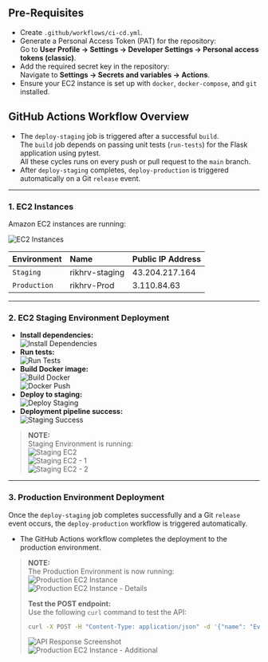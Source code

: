 ## Pre-Requisites

- Create `.github/workflows/ci-cd.yml`.
- Generate a Personal Access Token (PAT) for the repository:  
  Go to **User Profile → Settings → Developer Settings → Personal access tokens (classic)**.
- Add the required secret key in the repository:  
  Navigate to **Settings → Secrets and variables → Actions**.
- Ensure your EC2 instance is set up with `docker`, `docker-compose`, and `git` installed.

## GitHub Actions Workflow Overview

- The `deploy-staging` job is triggered after a successful `build`.  
  The `build` job depends on passing unit tests (`run-tests`) for the Flask application using pytest.  
  All these cycles runs on every push or pull request to the `main` branch.
- After `deploy-staging` completes, `deploy-production` is triggered automatically on a Git `release` event.

---

### 1. EC2 Instances

Amazon EC2 instances are running:

![EC2 Instances](Amazon_EC2.png)

| Environment  | Name             | Public IP Address   |
| :----------- | :--------------- | :----------------- |
| `Staging`    | rikhrv-staging   | 43.204.217.164     |
| `Production` | rikhrv-Prod      | 3.110.84.63        |

---

### 2. EC2 Staging Environment Deployment

- **Install dependencies:**  
  ![Install Dependencies](0_install_dependecy.png)
- **Run tests:**  
  ![Run Tests](1_run-test.png)
- **Build Docker image:**  
  ![Build Docker](2_buildDocker.png)  
  ![Docker Push](0_docker_push.png)
- **Deploy to staging:**  
  ![Deploy Staging](3_Deploy_staging.png)
- **Deployment pipeline success:**  
  ![Staging Success](Staging_Sucess.png)

> **NOTE:**  
> Staging Environment is running:  
> ![Staging EC2](0_staging_ec2.png)  
> ![Staging EC2 - 1](0_staging_ec2-1.png)  
> ![Staging EC2 - 2](0_staging_ec2-2.png)

---

### 3. Production Environment Deployment

Once the `deploy-staging` job completes successfully and a Git `release` event occurs, the `deploy-production` workflow is triggered automatically.

- The GitHub Actions workflow completes the deployment to the production environment.

> **NOTE:**  
> The Production Environment is now running:  
> ![Production EC2 Instance](1_prod_ec2.png)  
> ![Production EC2 Instance - Details](1_prod_ec2-2.png)
>
> **Test the POST endpoint:**  
> Use the following `curl` command to test the API:
> ```bash
> curl -X POST -H "Content-Type: application/json" -d '{"name": "Eve Adams", "age": 24}' http://3.110.84.63:5000/students
> ```
> ![API Response Screenshot](image.png)  
> ![Production EC2 Instance - Additional](1_prod_ec2-1.png)